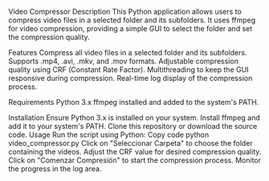 Video Compressor
Description
This Python application allows users to compress video files in a selected folder and its subfolders. It uses ffmpeg for video compression, providing a simple GUI to select the folder and set the compression quality.


Features
Compress all video files in a selected folder and its subfolders.
Supports .mp4, .avi, .mkv, and .mov formats.
Adjustable compression quality using CRF (Constant Rate Factor).
Multithreading to keep the GUI responsive during compression.
Real-time log display of the compression process.


Requirements
Python 3.x
ffmpeg installed and added to the system's PATH.

Installation
Ensure Python 3.x is installed on your system.
Install ffmpeg and add it to your system's PATH.
Clone this repository or download the source code.
Usage
Run the script using Python:
Copy code
python video_compressor.py
Click on "Seleccionar Carpeta" to choose the folder containing the videos.
Adjust the CRF value for desired compression quality.
Click on "Comenzar Compresión" to start the compression process.
Monitor the progress in the log area.
